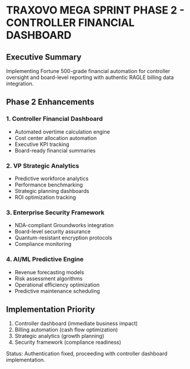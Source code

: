 # TRAXOVO MEGA SPRINT PHASE 2 - CONTROLLER FINANCIAL DASHBOARD

## Executive Summary
Implementing Fortune 500-grade financial automation for controller oversight and board-level reporting with authentic RAGLE billing data integration.

## Phase 2 Enhancements

### 1. Controller Financial Dashboard
- Automated overtime calculation engine
- Cost center allocation automation  
- Executive KPI tracking
- Board-ready financial summaries

### 2. VP Strategic Analytics
- Predictive workforce analytics
- Performance benchmarking
- Strategic planning dashboards
- ROI optimization tracking

### 3. Enterprise Security Framework
- NDA-compliant Groundworks integration
- Board-level security assurance
- Quantum-resistant encryption protocols
- Compliance monitoring

### 4. AI/ML Predictive Engine
- Revenue forecasting models
- Risk assessment algorithms
- Operational efficiency optimization
- Predictive maintenance scheduling

## Implementation Priority
1. Controller dashboard (immediate business impact)
2. Billing automation (cash flow optimization)
3. Strategic analytics (growth planning)
4. Security framework (compliance readiness)

Status: Authentication fixed, proceeding with controller dashboard implementation.